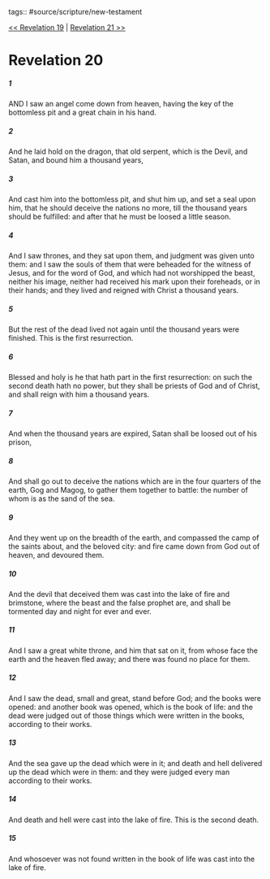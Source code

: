 tags:: #source/scripture/new-testament

[<< Revelation 19](new-testament/27_Revelation/Revelation_19.md) | [Revelation 21 >>](new-testament/27_Revelation/Revelation_21.md)

# Revelation 20

##### 1

AND I saw an angel come down from heaven, having the key of the bottomless pit and a great chain in his hand.

##### 2

And he laid hold on the dragon, that old serpent, which is the Devil, and Satan, and bound him a thousand years,

##### 3

And cast him into the bottomless pit, and shut him up, and set a seal upon him, that he should deceive the nations no more, till the thousand years should be fulfilled: and after that he must be loosed a little season.

##### 4

And I saw thrones, and they sat upon them, and judgment was given unto them: and I saw the souls of them that were beheaded for the witness of Jesus, and for the word of God, and which had not worshipped the beast, neither his image, neither had received his mark upon their foreheads, or in their hands; and they lived and reigned with Christ a thousand years.

##### 5

But the rest of the dead lived not again until the thousand years were finished. This is the first resurrection.

##### 6

Blessed and holy is he that hath part in the first resurrection: on such the second death hath no power, but they shall be priests of God and of Christ, and shall reign with him a thousand years.

##### 7

And when the thousand years are expired, Satan shall be loosed out of his prison,

##### 8

And shall go out to deceive the nations which are in the four quarters of the earth, Gog and Magog, to gather them together to battle: the number of whom is as the sand of the sea.

##### 9

And they went up on the breadth of the earth, and compassed the camp of the saints about, and the beloved city: and fire came down from God out of heaven, and devoured them.

##### 10

And the devil that deceived them was cast into the lake of fire and brimstone, where the beast and the false prophet are, and shall be tormented day and night for ever and ever.

##### 11

And I saw a great white throne, and him that sat on it, from whose face the earth and the heaven fled away; and there was found no place for them.

##### 12

And I saw the dead, small and great, stand before God; and the books were opened: and another book was opened, which is the book of life: and the dead were judged out of those things which were written in the books, according to their works.

##### 13

And the sea gave up the dead which were in it; and death and hell delivered up the dead which were in them: and they were judged every man according to their works.

##### 14

And death and hell were cast into the lake of fire. This is the second death.

##### 15

And whosoever was not found written in the book of life was cast into the lake of fire.
